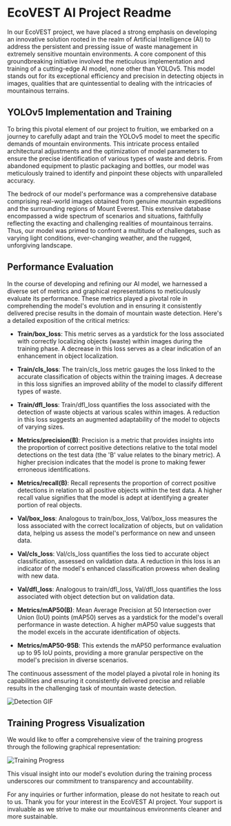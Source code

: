 # EcoVEST AI Project Readme

In our EcoVEST project, we have placed a strong emphasis on developing an innovative solution rooted in the realm of Artificial Intelligence (AI) to address the persistent and pressing issue of waste management in extremely sensitive mountain environments. A core component of this groundbreaking initiative involved the meticulous implementation and training of a cutting-edge AI model, none other than YOLOv5. This model stands out for its exceptional efficiency and precision in detecting objects in images, qualities that are quintessential to dealing with the intricacies of mountainous terrains.

## YOLOv5 Implementation and Training

To bring this pivotal element of our project to fruition, we embarked on a journey to carefully adapt and train the YOLOv5 model to meet the specific demands of mountain environments. This intricate process entailed architectural adjustments and the optimization of model parameters to ensure the precise identification of various types of waste and debris. From abandoned equipment to plastic packaging and bottles, our model was meticulously trained to identify and pinpoint these objects with unparalleled accuracy.

The bedrock of our model's performance was a comprehensive database comprising real-world images obtained from genuine mountain expeditions and the surrounding regions of Mount Everest. This extensive database encompassed a wide spectrum of scenarios and situations, faithfully reflecting the exacting and challenging realities of mountainous terrains. Thus, our model was primed to confront a multitude of challenges, such as varying light conditions, ever-changing weather, and the rugged, unforgiving landscape.

## Performance Evaluation

In the course of developing and refining our AI model, we harnessed a diverse set of metrics and graphical representations to meticulously evaluate its performance. These metrics played a pivotal role in comprehending the model's evolution and in ensuring it consistently delivered precise results in the domain of mountain waste detection. Here's a detailed exposition of the critical metrics:

- **Train/box_loss**: This metric serves as a yardstick for the loss associated with correctly localizing objects (waste) within images during the training phase. A decrease in this loss serves as a clear indication of an enhancement in object localization.

- **Train/cls_loss**: The train/cls_loss metric gauges the loss linked to the accurate classification of objects within the training images. A decrease in this loss signifies an improved ability of the model to classify different types of waste.

- **Train/dfl_loss**: Train/dfl_loss quantifies the loss associated with the detection of waste objects at various scales within images. A reduction in this loss suggests an augmented adaptability of the model to objects of varying sizes.

- **Metrics/precision(B)**: Precision is a metric that provides insights into the proportion of correct positive detections relative to the total model detections on the test data (the 'B' value relates to the binary metric). A higher precision indicates that the model is prone to making fewer erroneous identifications.

- **Metrics/recall(B)**: Recall represents the proportion of correct positive detections in relation to all positive objects within the test data. A higher recall value signifies that the model is adept at identifying a greater portion of real objects.

- **Val/box_loss**: Analogous to train/box_loss, Val/box_loss measures the loss associated with the correct localization of objects, but on validation data, helping us assess the model's performance on new and unseen data.

- **Val/cls_loss**: Val/cls_loss quantifies the loss tied to accurate object classification, assessed on validation data. A reduction in this loss is an indicator of the model's enhanced classification prowess when dealing with new data.

- **Val/dfl_loss**: Analogous to train/dfl_loss, Val/dfl_loss quantifies the loss associated with object detection but on validation data.

- **Metrics/mAP50(B)**: Mean Average Precision at 50 Intersection over Union (IoU) points (mAP50) serves as a yardstick for the model's overall performance in waste detection. A higher mAP50 value suggests that the model excels in the accurate identification of objects.

- **Metrics/mAP50-95B**: This extends the mAP50 performance evaluation up to 95 IoU points, providing a more granular perspective on the model's precision in diverse scenarios.

The continuous assessment of the model played a pivotal role in honing its capabilities and ensuring it consistently delivered precise and reliable results in the challenging task of mountain waste detection.

![Detection GIF](https://cdn.upload.systems/uploads/coZaAQyW.gif)

## Training Progress Visualization

We would like to offer a comprehensive view of the training progress through the following graphical representation:

![Training Progress](https://cdn.upload.systems/uploads/4nLarSBZ.png)

This visual insight into our model's evolution during the training process underscores our commitment to transparency and accountability. 

For any inquiries or further information, please do not hesitate to reach out to us. Thank you for your interest in the EcoVEST AI project. Your support is invaluable as we strive to make our mountainous environments cleaner and more sustainable.
